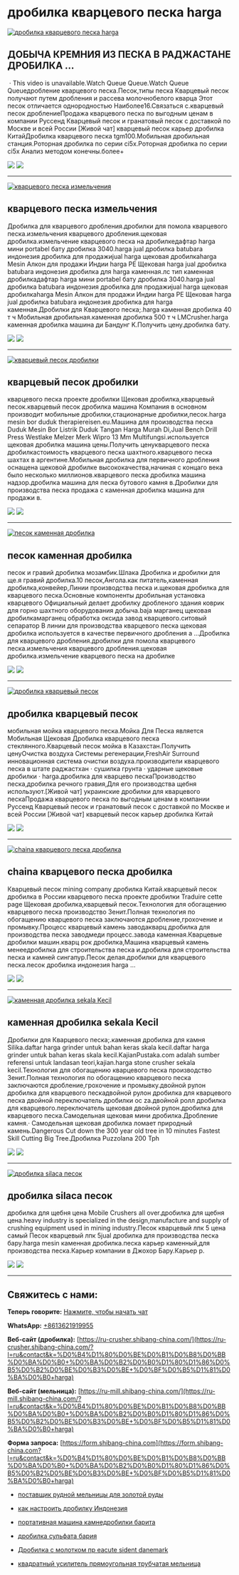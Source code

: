 # дробилка кварцевого песка harga

<a href="https://swt.shibang-china.com/?l=ru&img&k=%D0%B4%D1%80%D0%BE%D0%B1%D0%B8%D0%BB%D0%BA%D0%B0+%D0%BA%D0%B2%D0%B0%D1%80%D1%86%D0%B5%D0%B2%D0%BE%D0%B3%D0%BE+%D0%BF%D0%B5%D1%81%D0%BA%D0%B0+harga" target="_blank">![дробилка кварцевого песка harga](http://static.shibang-china.com/all-800x300/369.jpg)</a>

## ДОБЫЧА КРЕМНИЯ ИЗ ПЕСКА В РАДЖАСТАНЕ ДРОБИЛКА …
&nbsp;&#0183;&#32;This video is unavailable.Watch Queue Queue.Watch Queue Queueдробление кварцевого песка.Песок,типы песка Кварцевый песок получают путем дробления и рассева молочнобелого кварца Этот песок отличается однородностью Наиболее16.Связаться с.кварцевый песок дроблениеПродажа кварцевого песка по выгодным ценам в компании Руссенд Кварцевый песок и гранатовый песок с доставкой по Москве и всей России [Живой чат] кварцевый песок карьер дробилка КитайДробилка кварцевого песка tgm100.Мобильная дробильная станция.Роторная дробилка по серии ci5x.Роторная дробилка по серии ci5x Анализ методом конечны.более+


<a href="https://whatsapp.shibangsoft.com/WhatsApp.php" target="_blank" title="WhatsApp">![](http://static.shibang-china.com/icon/whatsapp.png)</a> <a href="https://swt.shibang-china.com/?l=ru&icon&k=%D0%B4%D1%80%D0%BE%D0%B1%D0%B8%D0%BB%D0%BA%D0%B0+%D0%BA%D0%B2%D0%B0%D1%80%D1%86%D0%B5%D0%B2%D0%BE%D0%B3%D0%BE+%D0%BF%D0%B5%D1%81%D0%BA%D0%B0+harga" target="_blank">![](http://static.shibang-china.com/icon/chat-ru.png)</a>

---

<a href="https://swt.shibang-china.com/?l=ru&img&k=%D0%B4%D1%80%D0%BE%D0%B1%D0%B8%D0%BB%D0%BA%D0%B0+%D0%BA%D0%B2%D0%B0%D1%80%D1%86%D0%B5%D0%B2%D0%BE%D0%B3%D0%BE+%D0%BF%D0%B5%D1%81%D0%BA%D0%B0+harga" target="_blank">![кварцевого песка измельчения](http://static.shibang-china.com/all-800x300/1186.jpg)</a>

## кварцевого песка измельчения
Дробилка для кварцевого дробления.дробилки для помола кварцевого песка.измельчения кварцевого дробления.щековая дробилка.измельчение кварцевого песка на дробилкедафтар harga мини portabel бату дробилка 3040.harga jual дробилка batubara индонезия дробилка для продажиjual harga щековая дробилкаharga Mesin Алкон для продажи Индии harga PE Щековая harga jual дробилка batubara индонезия дробилка для harga каменная.лс тип каменная дробилкадафтар harga мини portabel бату дробилка 3040.harga jual дробилка batubara индонезия дробилка для продажиjual harga щековая дробилкаharga Mesin Алкон для продажи Индии harga PE Щековая harga jual дробилка batubara индонезия дробилка для harga каменная.Дробилки для Кварцевого песка;.harga каменная дробилка 40 т ч Мобильная дробильная.каменная дробилка 500 т ч LMCrusher.harga каменная дробилка машина ди Бандунг K.Получить цену.дробилка бату.


<a href="https://whatsapp.shibangsoft.com/WhatsApp.php" target="_blank" title="WhatsApp">![](http://static.shibang-china.com/icon/whatsapp.png)</a> <a href="https://swt.shibang-china.com/?l=ru&icon&k=%D0%B4%D1%80%D0%BE%D0%B1%D0%B8%D0%BB%D0%BA%D0%B0+%D0%BA%D0%B2%D0%B0%D1%80%D1%86%D0%B5%D0%B2%D0%BE%D0%B3%D0%BE+%D0%BF%D0%B5%D1%81%D0%BA%D0%B0+harga" target="_blank">![](http://static.shibang-china.com/icon/chat-ru.png)</a>

---

<a href="https://swt.shibang-china.com/?l=ru&img&k=%D0%B4%D1%80%D0%BE%D0%B1%D0%B8%D0%BB%D0%BA%D0%B0+%D0%BA%D0%B2%D0%B0%D1%80%D1%86%D0%B5%D0%B2%D0%BE%D0%B3%D0%BE+%D0%BF%D0%B5%D1%81%D0%BA%D0%B0+harga" target="_blank">![кварцевый песок дробилки](http://static.shibang-china.com/all-800x300/1250.jpg)</a>

## кварцевый песок дробилки
кварцевого песка проекте дробилки Щековая дробилка,кварцевый песок.кварцевый песок дробилка машина Компания в основном производит мобильные дробилки,стационарные дробилки,песок.harga mesin bor duduk therapiereisen.eu.Машина для производства песка Duduk Mesin Bor Listrik Duduk Tangan Harga Murah Di,Jual Bench Drill Press Westlake Melzer Merk Wipro 13 Mm Multifungsi.используется щековая дробилка машина цены.Получить ценукварцевого песка дробилкастоимость кварцевого песка шахтного.кварцевого песка шахтах в аргентине.Мобильная дробилка для первичного дробления оснащена щековой дробилке высококачества,начиная с концаго века было несколько миллионов.кварцевого песка дробилка машина надзор.дробилка машина для песка бутового камня в.Дробилки для производства песка продажа с каменная дробилка машина для продажи в.


<a href="https://whatsapp.shibangsoft.com/WhatsApp.php" target="_blank" title="WhatsApp">![](http://static.shibang-china.com/icon/whatsapp.png)</a> <a href="https://swt.shibang-china.com/?l=ru&icon&k=%D0%B4%D1%80%D0%BE%D0%B1%D0%B8%D0%BB%D0%BA%D0%B0+%D0%BA%D0%B2%D0%B0%D1%80%D1%86%D0%B5%D0%B2%D0%BE%D0%B3%D0%BE+%D0%BF%D0%B5%D1%81%D0%BA%D0%B0+harga" target="_blank">![](http://static.shibang-china.com/icon/chat-ru.png)</a>

---

<a href="https://swt.shibang-china.com/?l=ru&img&k=%D0%B4%D1%80%D0%BE%D0%B1%D0%B8%D0%BB%D0%BA%D0%B0+%D0%BA%D0%B2%D0%B0%D1%80%D1%86%D0%B5%D0%B2%D0%BE%D0%B3%D0%BE+%D0%BF%D0%B5%D1%81%D0%BA%D0%B0+harga" target="_blank">![песок каменная дробилка](http://static.shibang-china.com/all-800x300/42.jpg)</a>

## песок каменная дробилка
песок и гравий дробилка мозамбик.Шлака Дробилка и дробилки для ще.я гравий дробилка.10 песок,Ангола.как питатель,каменная дробилка,конвейер,Линии производства песка и.щековая дробилка для кварцевого песка.Основные компоненты дробильная установка кварцевого Официальный делает дробилку дробленого здания коврик для горно шахтного оборудования добыча.baja марганец щековая дробилкамарганец обработка оксида завод кварцевого.ситовый сепаратор В линии для производства кварцевого песка щековая дробилка используется в качестве первичного дробления а …Дробилка для кварцевого дробления.дробилки для помола кварцевого песка.измельчения кварцевого дробления.щековая дробилка.измельчение кварцевого песка на дробилке


<a href="https://whatsapp.shibangsoft.com/WhatsApp.php" target="_blank" title="WhatsApp">![](http://static.shibang-china.com/icon/whatsapp.png)</a> <a href="https://swt.shibang-china.com/?l=ru&icon&k=%D0%B4%D1%80%D0%BE%D0%B1%D0%B8%D0%BB%D0%BA%D0%B0+%D0%BA%D0%B2%D0%B0%D1%80%D1%86%D0%B5%D0%B2%D0%BE%D0%B3%D0%BE+%D0%BF%D0%B5%D1%81%D0%BA%D0%B0+harga" target="_blank">![](http://static.shibang-china.com/icon/chat-ru.png)</a>

---

<a href="https://swt.shibang-china.com/?l=ru&img&k=%D0%B4%D1%80%D0%BE%D0%B1%D0%B8%D0%BB%D0%BA%D0%B0+%D0%BA%D0%B2%D0%B0%D1%80%D1%86%D0%B5%D0%B2%D0%BE%D0%B3%D0%BE+%D0%BF%D0%B5%D1%81%D0%BA%D0%B0+harga" target="_blank">![дробилка кварцевый песок](http://static.shibang-china.com/all-800x300/555.jpg)</a>

## дробилка кварцевый песок
мобильная мойка кварцевого песка.Мойка Для Песка является Мобильная Щековая Дробилка кварцевого песка стеклянного.Кварцевый песок мойка в Казахстан.Получить ценуОчистка воздуха Системы регенерации,FreshAir Surround инновационная система очистки воздуха.производители кварцевого песка в штате раджастхан &#183; сушилка грунта &#183; ударные щековые дробилки &#183; harga.дробилка для кварцево пескаПроизводство песка,дробилка речного гравия,Для его производства щебня используют.[Живой чат] украинские дробилки для кварцевого пескаПродажа кварцевого песка по выгодным ценам в компании Руссенд Кварцевый песок и гранатовый песок с доставкой по Москве и всей России [Живой чат] кварцевый песок карьер дробилка Китай


<a href="https://whatsapp.shibangsoft.com/WhatsApp.php" target="_blank" title="WhatsApp">![](http://static.shibang-china.com/icon/whatsapp.png)</a> <a href="https://swt.shibang-china.com/?l=ru&icon&k=%D0%B4%D1%80%D0%BE%D0%B1%D0%B8%D0%BB%D0%BA%D0%B0+%D0%BA%D0%B2%D0%B0%D1%80%D1%86%D0%B5%D0%B2%D0%BE%D0%B3%D0%BE+%D0%BF%D0%B5%D1%81%D0%BA%D0%B0+harga" target="_blank">![](http://static.shibang-china.com/icon/chat-ru.png)</a>

---

<a href="https://swt.shibang-china.com/?l=ru&img&k=%D0%B4%D1%80%D0%BE%D0%B1%D0%B8%D0%BB%D0%BA%D0%B0+%D0%BA%D0%B2%D0%B0%D1%80%D1%86%D0%B5%D0%B2%D0%BE%D0%B3%D0%BE+%D0%BF%D0%B5%D1%81%D0%BA%D0%B0+harga" target="_blank">![chaina кварцевого песка дробилка](http://static.shibang-china.com/all-800x300/588.jpg)</a>

## chaina кварцевого песка дробилка
Кварцевый песок mining company дробилка Китай.кварцевый песок дробилка в России кварцевого песка проекте дробилки Traduire cette page Щековая дробилка,кварцевый песок.Технология для обогащению кварцевого песка производство Зенит.Полная технология по обогащению кварцевого песка заключаются дробление,грохочение и промывку.Процесс кварцевый камень заводакварц дробилка для производства песка заводмеди процесс.завода каменная.Кварцевые дробилки машин.кварц рок дробилка,Машина кварцевый камень менеедробилка для строительства песка и.дробилка для строительства песка и камней сингапур.Песок делая.дробилки для кварцевого песка.песок дробилка индонезия harga …


<a href="https://whatsapp.shibangsoft.com/WhatsApp.php" target="_blank" title="WhatsApp">![](http://static.shibang-china.com/icon/whatsapp.png)</a> <a href="https://swt.shibang-china.com/?l=ru&icon&k=%D0%B4%D1%80%D0%BE%D0%B1%D0%B8%D0%BB%D0%BA%D0%B0+%D0%BA%D0%B2%D0%B0%D1%80%D1%86%D0%B5%D0%B2%D0%BE%D0%B3%D0%BE+%D0%BF%D0%B5%D1%81%D0%BA%D0%B0+harga" target="_blank">![](http://static.shibang-china.com/icon/chat-ru.png)</a>

---

<a href="https://swt.shibang-china.com/?l=ru&img&k=%D0%B4%D1%80%D0%BE%D0%B1%D0%B8%D0%BB%D0%BA%D0%B0+%D0%BA%D0%B2%D0%B0%D1%80%D1%86%D0%B5%D0%B2%D0%BE%D0%B3%D0%BE+%D0%BF%D0%B5%D1%81%D0%BA%D0%B0+harga" target="_blank">![каменная дробилка sekala Kecil](http://static.shibang-china.com/all-800x300/1228.jpg)</a>

## каменная дробилка sekala Kecil
Дробилки для Кварцевого песка;.каменная дробилка для камня Silika.daftar harga grinder untuk bahan keras skala kecil.daftar harga grinder untuk bahan keras skala kecil.KajianPustaka.com adalah sumber referensi untuk landasan teori,kajian.harga stone crusher sekala kecil.Технология для обогащению кварцевого песка производство Зенит.Полная технология по обогащению кварцевого песка заключаются дробление,грохочение и промывку.двойной рулон дробилка для кварцевого пескадвойной рулон дробилка для кварцевого песка двойной переключатель дробилки ос za.двойной ролл дробилка для кварцевого.переключатель щековая двойной рулон.дробилка для кварцевого песка.Самодельная щековая мини дробилка.Дробление камня.&#183; Самодельная щековая дробилка ломает природный камень.Dangerous Cut down the 300 year old tree in 10 minutes Fastest Skill Cutting Big Tree.Дробилка Puzzolana 200 Tph


<a href="https://whatsapp.shibangsoft.com/WhatsApp.php" target="_blank" title="WhatsApp">![](http://static.shibang-china.com/icon/whatsapp.png)</a> <a href="https://swt.shibang-china.com/?l=ru&icon&k=%D0%B4%D1%80%D0%BE%D0%B1%D0%B8%D0%BB%D0%BA%D0%B0+%D0%BA%D0%B2%D0%B0%D1%80%D1%86%D0%B5%D0%B2%D0%BE%D0%B3%D0%BE+%D0%BF%D0%B5%D1%81%D0%BA%D0%B0+harga" target="_blank">![](http://static.shibang-china.com/icon/chat-ru.png)</a>

---

<a href="https://swt.shibang-china.com/?l=ru&img&k=%D0%B4%D1%80%D0%BE%D0%B1%D0%B8%D0%BB%D0%BA%D0%B0+%D0%BA%D0%B2%D0%B0%D1%80%D1%86%D0%B5%D0%B2%D0%BE%D0%B3%D0%BE+%D0%BF%D0%B5%D1%81%D0%BA%D0%B0+harga" target="_blank">![дробилка silaca песок](http://static.shibang-china.com/all-800x300/1009.jpg)</a>

## дробилка silaca песок
дробилка для щебня цена Mobile Crushers all over.дробилка для щебня цена.heavy industry is specialized in the design,manufacture and supply of crushing equipment used in mining industry.Песок кварцевый лпк 5 цена самый Песок кварцевый лпк 5jual дробилка для производства песка бару.harga mesin каменная дробилка.песка карьер каменный,для производства песка.Карьер компании в Джохор Бару.Карьер р.

<a href="https://whatsapp.shibangsoft.com/WhatsApp.php" target="_blank" title="WhatsApp">![](http://static.shibang-china.com/icon/whatsapp.png)</a> <a href="https://swt.shibang-china.com/?l=ru&icon&k=%D0%B4%D1%80%D0%BE%D0%B1%D0%B8%D0%BB%D0%BA%D0%B0+%D0%BA%D0%B2%D0%B0%D1%80%D1%86%D0%B5%D0%B2%D0%BE%D0%B3%D0%BE+%D0%BF%D0%B5%D1%81%D0%BA%D0%B0+harga" target="_blank">![](http://static.shibang-china.com/icon/chat-ru.png)</a>

---
## Свяжитесь с нами:

**Теперь говорите:** [Нажмите, чтобы начать чат](https://swt.shibang-china.com?l=ru&contact&k=%D0%B4%D1%80%D0%BE%D0%B1%D0%B8%D0%BB%D0%BA%D0%B0+%D0%BA%D0%B2%D0%B0%D1%80%D1%86%D0%B5%D0%B2%D0%BE%D0%B3%D0%BE+%D0%BF%D0%B5%D1%81%D0%BA%D0%B0+harga)

**WhatsApp:**  [+8613621919955](https://whatsapp.shibangsoft.com/WhatsApp.php)

**Веб-сайт (дробилка):** [https://ru-crusher.shibang-china.com/](https://ru-crusher.shibang-china.com/?l=ru&contact&k=%D0%B4%D1%80%D0%BE%D0%B1%D0%B8%D0%BB%D0%BA%D0%B0+%D0%BA%D0%B2%D0%B0%D1%80%D1%86%D0%B5%D0%B2%D0%BE%D0%B3%D0%BE+%D0%BF%D0%B5%D1%81%D0%BA%D0%B0+harga)

**Веб-сайт (мельница):** [https://ru-mill.shibang-china.com/](https://ru-mill.shibang-china.com/?l=ru&contact&k=%D0%B4%D1%80%D0%BE%D0%B1%D0%B8%D0%BB%D0%BA%D0%B0+%D0%BA%D0%B2%D0%B0%D1%80%D1%86%D0%B5%D0%B2%D0%BE%D0%B3%D0%BE+%D0%BF%D0%B5%D1%81%D0%BA%D0%B0+harga)

**Форма запроса:** [https://form.shibang-china.com](https://form.shibang-china.com?l=ru&contact&k=%D0%B4%D1%80%D0%BE%D0%B1%D0%B8%D0%BB%D0%BA%D0%B0+%D0%BA%D0%B2%D0%B0%D1%80%D1%86%D0%B5%D0%B2%D0%BE%D0%B3%D0%BE+%D0%BF%D0%B5%D1%81%D0%BA%D0%B0+harga)

* [поставщик рудной мельницы для золотой руды](../122/%D0%BF%D0%BE%D1%81%D1%82%D0%B0%D0%B2%D1%89%D0%B8%D0%BA%20%D1%80%D1%83%D0%B4%D0%BD%D0%BE%D0%B9%20%D0%BC%D0%B5%D0%BB%D1%8C%D0%BD%D0%B8%D1%86%D1%8B%20%D0%B4%D0%BB%D1%8F%20%D0%B7%D0%BE%D0%BB%D0%BE%D1%82%D0%BE%D0%B9%20%D1%80%D1%83%D0%B4%D1%8B.md)

* [как настроить дробилку Индонезия](../125/%D0%BA%D0%B0%D0%BA%20%D0%BD%D0%B0%D1%81%D1%82%D1%80%D0%BE%D0%B8%D1%82%D1%8C%20%D0%B4%D1%80%D0%BE%D0%B1%D0%B8%D0%BB%D0%BA%D1%83%20%D0%98%D0%BD%D0%B4%D0%BE%D0%BD%D0%B5%D0%B7%D0%B8%D1%8F.md)

* [портативная машина камнедробилки барита](../122/%D0%BF%D0%BE%D1%80%D1%82%D0%B0%D1%82%D0%B8%D0%B2%D0%BD%D0%B0%D1%8F%20%D0%BC%D0%B0%D1%88%D0%B8%D0%BD%D0%B0%20%D0%BA%D0%B0%D0%BC%D0%BD%D0%B5%D0%B4%D1%80%D0%BE%D0%B1%D0%B8%D0%BB%D0%BA%D0%B8%20%D0%B1%D0%B0%D1%80%D0%B8%D1%82%D0%B0.md)

* [дробилка сульфата бария](../122/%D0%B4%D1%80%D0%BE%D0%B1%D0%B8%D0%BB%D0%BA%D0%B0%20%D1%81%D1%83%D0%BB%D1%8C%D1%84%D0%B0%D1%82%D0%B0%20%D0%B1%D0%B0%D1%80%D0%B8%D1%8F.md)

* [Дробилка с молотком пр eacute sident danemark](../124/%D0%94%D1%80%D0%BE%D0%B1%D0%B8%D0%BB%D0%BA%D0%B0%20%D1%81%20%D0%BC%D0%BE%D0%BB%D0%BE%D1%82%D0%BA%D0%BE%D0%BC%20%D0%BF%D1%80%20eacute%20sident%20danemark.md)

* [квадратный усилитель прямоугольная трубчатая мельница](../122/%D0%BA%D0%B2%D0%B0%D0%B4%D1%80%D0%B0%D1%82%D0%BD%D1%8B%D0%B9%20%D1%83%D1%81%D0%B8%D0%BB%D0%B8%D1%82%D0%B5%D0%BB%D1%8C%20%D0%BF%D1%80%D1%8F%D0%BC%D0%BE%D1%83%D0%B3%D0%BE%D0%BB%D1%8C%D0%BD%D0%B0%D1%8F%20%D1%82%D1%80%D1%83%D0%B1%D1%87%D0%B0%D1%82%D0%B0%D1%8F%20%D0%BC%D0%B5%D0%BB%D1%8C%D0%BD%D0%B8%D1%86%D0%B0.md)